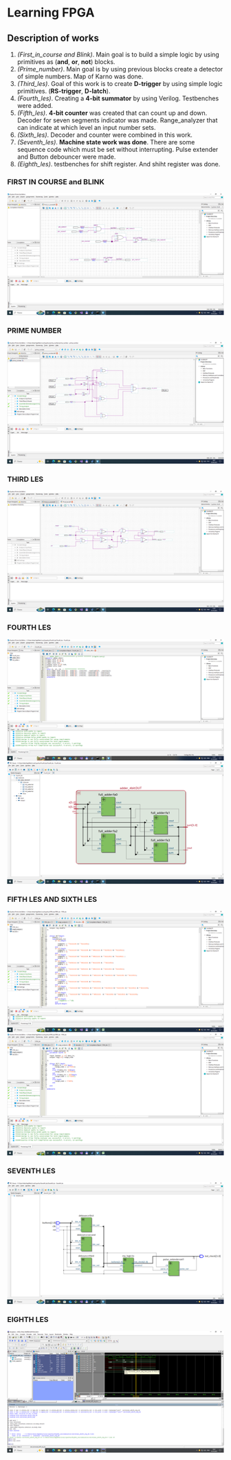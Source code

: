 # Learning FPGA 
## Description of works
1.  *(First_in_course and Blink)*. Main goal is to build a simple logic by using primitives as (__and__, __or__, __not__) blocks. 
2.  *(Prime_number)*. Main goal is by using previous blocks create a detector of simple numbers. Map of Karno was done. 
3.  *(Third_les)*. Goal of this work is to create __D-trigger__ by using simple logic primitives. (__RS-trigger__, __D-latch__).
4.  *(Fourth_les)*. Creating a __4-bit summator__ by using Verilog. Testbenches were added.
5.  *(Fifth_les)*. __4-bit counter__ was created that can count up and down. Decoder for seven segments indicator was made. Range_analyzer that can indicate at which level an input number sets.
6.  *(Sixth_les)*. Decoder and counter were combined in this work.
7.  *(Seventh_les)*. __Machine state work was done__. There are some sequence code which must be set without interrupting. Pulse extender and Button debouncer were made.
8.  *(Eighth_les)*. testbenches for shift register. And shiht register was done.

### FIRST IN COURSE and BLINK

![alt text](images/first_in_curse.png)
   

### PRIME NUMBER
![alt text](images/Prime_num_task.png)


### THIRD LES
![alt text](images/trigger.png)

### FOURTH LES
![alt text](images/adder_4bit.png)
![alt text](images/adder_4BitDia.png)

### FIFTH LES AND SIXTH LES
![alt text](images/decoder.png)
![alt text](images/range_analyzer.png)

### SEVENTH LES
![alt text](images/seventh_les.png)

### EIGHTH LES
![alt text](images/time_diag_8_2.png)
